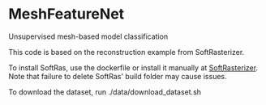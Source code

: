 # MeshFeatureNet
Unsupervised mesh-based model classification

This code is based on the reconstruction example from SoftRasterizer.

To install SoftRas, use the dockerfile or install it manually at
[SoftRasterizer](https://github.com/ShichenLiu/SoftRas). Note that failure to
delete SoftRas' build folder may cause issues.

To download the dataset, run ./data/download_dataset.sh
